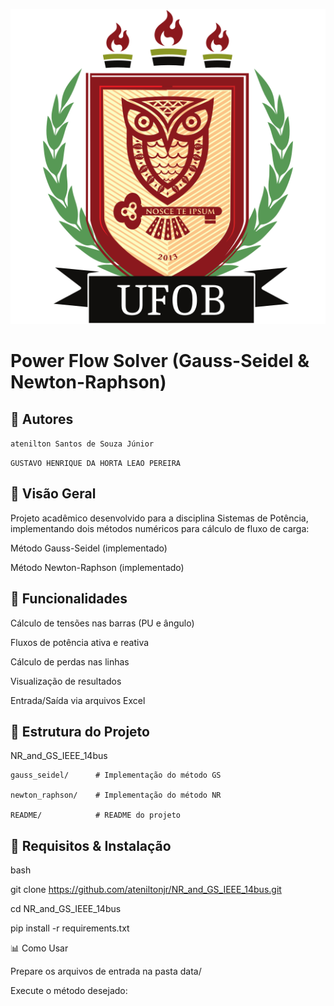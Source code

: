![alt text](logo_ufob.png)
# Power Flow Solver (Gauss-Seidel & Newton-Raphson)

## 👥 Autores
```atenilton Santos de Souza Júnior```

```GUSTAVO HENRIQUE DA HORTA LEAO PEREIRA```


## 🌟 Visão Geral
Projeto acadêmico desenvolvido para a disciplina Sistemas de Potência, implementando dois métodos numéricos para cálculo de fluxo de carga:

Método Gauss-Seidel (implementado)

Método Newton-Raphson (implementado)

## 🚀 Funcionalidades
Cálculo de tensões nas barras (PU e ângulo)

Fluxos de potência ativa e reativa

Cálculo de perdas nas linhas

Visualização de resultados

Entrada/Saída via arquivos Excel

## 📂 Estrutura do Projeto
NR_and_GS_IEEE_14bus

    gauss_seidel/      # Implementação do método GS

    newton_raphson/    # Implementação do método NR

    README/            # README do projeto  

## 🔧 Requisitos & Instalação
bash

git clone https://github.com/ateniltonjr/NR_and_GS_IEEE_14bus.git

cd NR_and_GS_IEEE_14bus

pip install -r requirements.txt

📊 Como Usar

Prepare os arquivos de entrada na pasta data/

Execute o método desejado:
